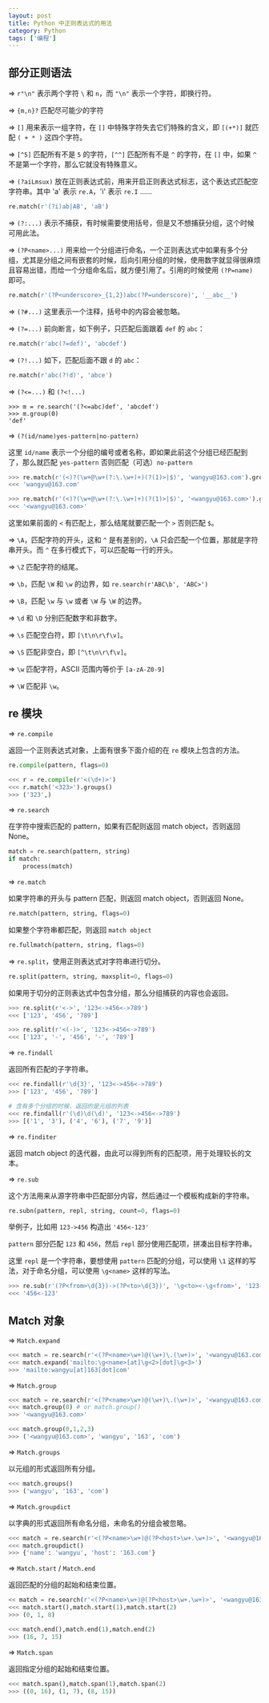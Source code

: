 ```yaml
---
layout: post
title: Python 中正则表达式的用法
category: Python
tags: ['编程']
---
```



## 部分正则语法


=> `r"\n"` 表示两个字符 `\` 和 `n`，而 `"\n"` 表示一个字符，即换行符。 


=> `{m,n}?`  匹配尽可能少的字符


=> `[]` 用来表示一组字符，在 `[]` 中特殊字符失去它们特殊的含义，即 `[(+*)]` 就匹配 `( + * )` 这四个字符。

=> `[^5]` 匹配所有不是 `5` 的字符，`[^^]` 匹配所有不是 `^` 的字符，在 `[]` 中，如果 `^` 不是第一个字符，那么它就没有特殊意义。


=> `(?aiLmsux)` 放在正则表达式前，用来开启正则表达式标志，这个表达式匹配空字符串。其中 'a' 表示 `re.A`，'i' 表示 `re.I` ……

```python
re.match(r'(?i)ab|AB', 'aB')
```

=> `(?:...)` 表示不捕获，有时候需要使用括号，但是又不想捕获分组，这个时候可用此法。


=> `(?P<name>...)` 用来给一个分组进行命名，一个正则表达式中如果有多个分组，尤其是分组之间有嵌套的时候，后向引用分组的时候，使用数字就显得很麻烦且容易出错，而给一个分组命名后，就方便引用了。引用的时候使用 `(?P=name)` 即可。

```python
re.match(r'(?P<underscore>_{1,2})abc(?P=underscore)', '__abc__')
```

=> `(?#...)` 这里表示一个注释，括号中的内容会被忽略。


=> `(?=...)` 前向断言，如下例子，只匹配后面跟着 `def` 的 `abc`：

```python
re.match(r'abc(?=def)', 'abcdef')
```

=> `(?!...)` 如下，匹配后面不跟 `d` 的 `abc`：

```python
re.match(r'abc(?!d)', 'abce')
```

=> `(?<=...)` 和 `(?<!...)`

```
>>> m = re.search('(?<=abc)def', 'abcdef')
>>> m.group(0)
'def'
```

=> `(?(id/name)yes-pattern|no-pattern)`

这里 `id/name` 表示一个分组的编号或者名称，即如果此前这个分组已经匹配到了，那么就匹配 `yes-pattern` 否则匹配（可选）`no-pattern`

```python
>>> re.match(r'(<)?(\w+@\w+(?:\.\w+)+)(?(1)>|$)', 'wangyu@163.com').group(0)
<<< 'wangyu@163.com'

>>> re.match(r'(<)?(\w+@\w+(?:\.\w+)+)(?(1)>|$)', '<wangyu@163.com>').group(0)
<<< '<wangyu@163.com>'
```

这里如果前面的 `<` 有匹配上，那么结尾就要匹配一个 `>` 否则匹配 `$`。

=> `\A`，匹配字符的开头，这和 `^` 是有差别的，`\A` 只会匹配一个位置，那就是字符串开头。而 `^` 在多行模式下，可以匹配每一行的开头。

=> `\Z` 匹配字符的结尾。

=> `\b`，匹配 `\W` 和 `\w` 的边界，如 `re.search(r'ABC\b', 'ABC>')`

=> `\B`，匹配 `\w` 与 `\w` 或者 `\W` 与 `\W` 的边界。

=> `\d` 和 `\D` 分别匹配数字和非数字。

=> `\s` 匹配空白符，即 `[\t\n\r\f\v]`。

=> `\S` 匹配非空白，即 `[^\t\n\r\f\v]`。

=> `\w` 匹配字符，ASCII 范围内等价于 `[a-zA-Z0-9]`

=> `\W` 匹配非 `\w`。


## re 模块

=> `re.compile`

返回一个正则表达式对象，上面有很多下面介绍的在 `re` 模块上包含的方法。 

```python
re.compile(pattern, flags=0)
```

```python
<<< r = re.compile(r'<(\d+)>')
<<< r.match('<323>').groups()
>>> ('323',)
```

=> `re.search`

在字符中搜索匹配的 pattern，如果有匹配则返回 match object，否则返回 None。

```python
match = re.search(pattern, string)
if match:
    process(match)
```

=> `re.match`

如果字符串的开头与 pattern 匹配，则返回 match object，否则返回 None。

```python
re.match(pattern, string, flags=0)
```


如果整个字符串都匹配，则返回 `match object`

```python
re.fullmatch(pattern, string, flags=0)
```

=> `re.split`，使用正则表达式对字符串进行切分。

```python
re.split(pattern, string, maxsplit=0, flags=0)
```

如果用于切分的正则表达式中包含分组，那么分组捕获的内容也会返回。

```python
>>> re.split(r'<->', '123<->456<->789')
<<< ['123', '456', '789']

>>> re.split(r'<(-)>', '123<->456<->789')
<<< ['123', '-', '456', '-', '789']
```

=> `re.findall`

返回所有匹配的子字符串。

```python
<<< re.findall(r'\d{3}', '123<->456<->789')
>>> ['123', '456', '789']

# 含有多个分组的时候，返回的是元组的列表
<<< re.findall(r'(\d)\d(\d)', '123<->456<->789')
>>> [('1', '3'), ('4', '6'), ('7', '9')]
```

=> `re.finditer`

返回 match object 的迭代器，由此可以得到所有的匹配项，用于处理较长的文本。

=> `re.sub`

这个方法用来从源字符串中匹配部分内容，然后通过一个模板构成新的字符串。

```python
re.subn(pattern, repl, string, count=0, flags=0)
```

举例子，比如用 `123->456` 构造出 `'456<-123'`

`pattern` 部分匹配 `123` 和 `456`，然后 `repl` 部分使用匹配项，拼凑出目标字符串。

这里 `repl` 是一个字符串，要想使用 `pattern` 匹配的分组，可以使用 `\1` 这样的写法，对于命名分组，可以使用 `\g<name>` 这样的写法。

```python
>>> re.sub(r'(?P<from>\d{3})->(?P<to>\d{3})', '\g<to><-\g<from>', '123->456')
<<< '456<-123'
```

## Match 对象

=> `Match.expand`

```python
<<< match = re.search(r'<(?P<name>\w+)@(\w+)\.(\w+)>', '<wangyu@163.com>')
<<< match.expand('mailto:\g<name>[at]\g<2>[dot]\g<3>')
>>> 'mailto:wangyu[at]163[dot]com'
```

=> `Match.group`

```python
<<< match = re.search(r'<(?P<name>\w+)@(\w+)\.(\w+)>', '<wangyu@163.com>')
<<< match.group(0) # or match.group()
>>> '<wangyu@163.com>'

<<< match.group(0,1,2,3)
>>> ('<wangyu@163.com>', 'wangyu', '163', 'com')
```

=> `Match.groups`

以元组的形式返回所有分组。

```python
<<< match.groups()
>>> ('wangyu', '163', 'com')
```

=> `Match.groupdict`

以字典的形式返回所有命名分组，未命名的分组会被忽略。

```python
<<< match = re.search(r'<(?P<name>\w+)@(?P<host>\w+.\w+)>', '<wangyu@163.com>')
<<< match.groupdict()
>>> {'name': 'wangyu', 'host': '163.com'}
```

=> `Match.start` / `Match.end`

返回匹配的分组的起始和结束位置。

```python
<< match = re.search(r'<(?P<name>\w+)@(?P<host>\w+.\w+)>', '<wangyu@163.com>')
<<< match.start(),match.start(1),match.start(2)
>>> (0, 1, 8)

<<< match.end(),match.end(1),match.end(2)
>>> (16, 7, 15)
```

=> `Match.span`

返回指定分组的起始和结束位置。

```python
<<< match.span(),match.span(1),match.span(2)
>>> ((0, 16), (1, 7), (8, 15))
```